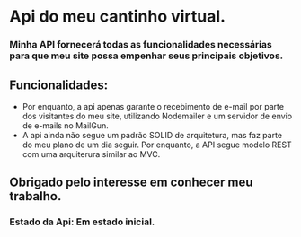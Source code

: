# Api do meu cantinho virtual.

### Minha API fornecerá todas as funcionalidades necessárias para que meu site possa empenhar seus principais objetivos.

## Funcionalidades:
  - Por enquanto, a api apenas garante o recebimento de e-mail por parte dos visitantes do meu site, utilizando Nodemailer e um servidor de envio de e-mails no MailGun.
  - A api ainda não segue um padrão SOLID de arquitetura, mas faz parte do meu plano de um dia seguir. Por enquanto, a API segue modelo REST com uma arquiterura similar ao MVC.

## Obrigado pelo interesse em conhecer meu trabalho.

### Estado da Api: Em estado inicial.

